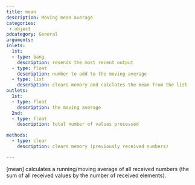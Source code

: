 ```yaml
---
title: mean
description: Moving mean average
categories:
 - object
pdcategory: General
arguments:
inlets:
  1st:
  - type: bang
    description: resends the most recent output
  - type: float
    description: number to add to the moving average
  - type: list
    description: clears memory and calclates the mean from the list
outlets:
  1st:
  - type: float
    description: the moving average
  2nd:
  - type: float
    description: total number of values processed

methods:
  - type: clear
    description: clears memory (previously received numbers)

---
```


[mean] calculates a running/moving average of all received numbers (the sum of all received values by the number of received elements).

